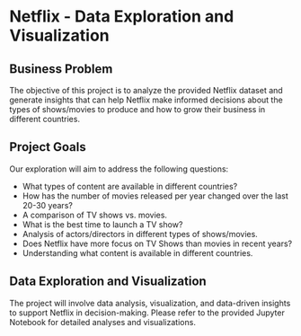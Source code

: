 # Netflix - Data Exploration and Visualization

## Business Problem

The objective of this project is to analyze the provided Netflix dataset and generate insights that can help Netflix make informed decisions about the types of shows/movies to produce and how to grow their business in different countries.

## Project Goals

Our exploration will aim to address the following questions:

- What types of content are available in different countries?
- How has the number of movies released per year changed over the last 20-30 years?
- A comparison of TV shows vs. movies.
- What is the best time to launch a TV show?
- Analysis of actors/directors in different types of shows/movies.
- Does Netflix have more focus on TV Shows than movies in recent years?
- Understanding what content is available in different countries.

## Data Exploration and Visualization

The project will involve data analysis, visualization, and data-driven insights to support Netflix in decision-making. Please refer to the provided Jupyter Notebook for detailed analyses and visualizations.




